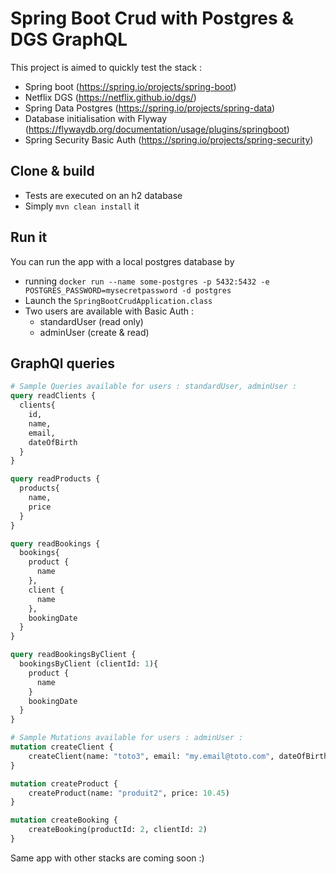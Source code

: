 # Spring Boot Crud with Postgres & DGS GraphQL

This project is aimed to quickly test the stack :
- Spring boot (https://spring.io/projects/spring-boot)
- Netflix DGS (https://netflix.github.io/dgs/)
- Spring Data Postgres (https://spring.io/projects/spring-data)
- Database initialisation with Flyway (https://flywaydb.org/documentation/usage/plugins/springboot)
- Spring Security Basic Auth (https://spring.io/projects/spring-security)

## Clone & build

- Tests are executed on an h2 database 
- Simply `mvn clean install` it

## Run it

You can run the app with a local postgres database by 
- running `docker run --name some-postgres -p 5432:5432 -e POSTGRES_PASSWORD=mysecretpassword -d postgres`
- Launch the `SpringBootCrudApplication.class`
- Two users are available with Basic Auth : 
    - standardUser (read only)
    - adminUser (create & read)

## GraphQl queries
```graphql
# Sample Queries available for users : standardUser, adminUser : 
query readClients {
  clients{
    id,
    name,
    email,
    dateOfBirth
  }
}

query readProducts {
  products{
    name,
    price
  }
}

query readBookings {
  bookings{
    product {
      name
    },
    client {
      name
    },
    bookingDate
  }
}

query readBookingsByClient {
  bookingsByClient (clientId: 1){
    product {
      name
    }
    bookingDate
  }
}

# Sample Mutations available for users : adminUser : 
mutation createClient {
    createClient(name: "toto3", email: "my.email@toto.com", dateOfBirth: "1986-01-17 00:12:12.000")
}

mutation createProduct {
    createProduct(name: "produit2", price: 10.45)
}

mutation createBooking {
    createBooking(productId: 2, clientId: 2)
}
```

Same app with other stacks are coming soon :)